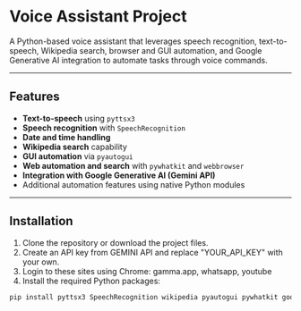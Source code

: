 # Voice Assistant Project

A Python-based voice assistant that leverages speech recognition, text-to-speech, Wikipedia search, browser and GUI automation, and Google Generative AI integration to automate tasks through voice commands.

---

## Features

- **Text-to-speech** using `pyttsx3`
- **Speech recognition** with `SpeechRecognition`
- **Date and time handling**
- **Wikipedia search** capability
- **GUI automation** via `pyautogui`
- **Web automation and search** with `pywhatkit` and `webbrowser`
- **Integration with Google Generative AI (Gemini API)**
- Additional automation features using native Python modules

---

## Installation

1. Clone the repository or download the project files.
2. Create an API key from GEMINI API and replace "YOUR_API_KEY" with your own.
3. Login to these sites using Chrome: gamma.app, whatsapp, youtube
4. Install the required Python packages:

```bash
pip install pyttsx3 SpeechRecognition wikipedia pyautogui pywhatkit google-generativeai

